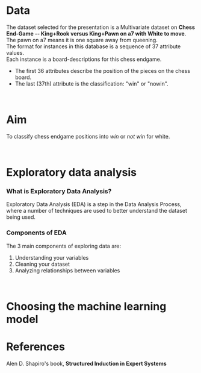 # Data
The dataset selected for the presentation is a Multivariate dataset on **Chess End-Game -- King+Rook versus King+Pawn on a7 with White to move**. The pawn on a7 means it is one square away from queening. <br/>
The format for instances in this database is a sequence of 37 attribute values. <br/>
Each instance is a board-descriptions for this chess endgame. 
<ul>
    <li>The first
    36 attributes describe the position of the pieces on the chess board.</li>
    <li>The last (37th) attribute is the
    classification: "win" or "nowin".</li>
</ul>
<br/>

# Aim
To classify chess endgame positions into <i>win</i> or <i>not win</i> for white. 

<br/>

# Exploratory data analysis
### What is Exploratory Data Analysis?
Exploratory Data Analysis (EDA) is a step in the Data Analysis Process, where a number of techniques are used to better understand the dataset being used.
<br>

### Components of EDA

The 3 main components of exploring data are:
<ol>
<li> Understanding your variables
<li>Cleaning your dataset
<li>Analyzing relationships between variables
</ol>

<br/>

# Choosing the machine learning model

# References   
<!-- https://www.kaggle.com/ananthr1/chess-win-or-nonwin/comments -->

Alen D. Shapiro's book, **Structured Induction in Expert Systems**

